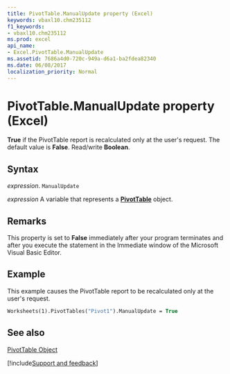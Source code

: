 ```yaml
---
title: PivotTable.ManualUpdate property (Excel)
keywords: vbaxl10.chm235112
f1_keywords:
- vbaxl10.chm235112
ms.prod: excel
api_name:
- Excel.PivotTable.ManualUpdate
ms.assetid: 7686a4d0-720c-949a-d6a1-ba2fdea82340
ms.date: 06/08/2017
localization_priority: Normal
---
```



# PivotTable.ManualUpdate property (Excel)

 **True** if the PivotTable report is recalculated only at the user's request. The default value is **False**. Read/write **Boolean**.


## Syntax

_expression_. `ManualUpdate`

_expression_ A variable that represents a **[PivotTable](Excel.PivotTable.md)** object.


## Remarks

This property is set to  **False** immediately after your program terminates and after you execute the statement in the Immediate window of the Microsoft Visual Basic Editor.


## Example

This example causes the PivotTable report to be recalculated only at the user's request.


```vb
Worksheets(1).PivotTables("Pivot1").ManualUpdate = True
```


## See also


[PivotTable Object](Excel.PivotTable.md)

[!include[Support and feedback](~/includes/feedback-boilerplate.md)]